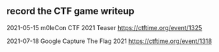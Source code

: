 ## record the CTF game writeup

2021-05-15  m0leCon CTF 2021 Teaser       https://ctftime.org/event/1325

2021-07-18  Google Capture The Flag 2021  https://ctftime.org/event/1318
